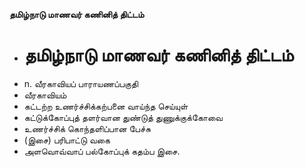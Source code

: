 **தமிழ்நாடு மாணவர் கணினித் திட்டம்**
- # தமிழ்நாடு மாணவர் கணினித் திட்டம்
- n. வீரகாவியப் பாராயணப்பகுதி
- வீரகாவியம்
- கட்டற்ற உணர்ச்சிக்கற்பனை வாய்ந்த செய்யுள்
- கட்டுக்கோப்புத் தளர்வான துண்டுத் துணுக்குக்கோவை
- உணர்ச்சிக் கொந்தளிப்பான பேச்சு
- (இசை) பரிபாட்டு வகை
- அளவொவ்வாப் பல்கோப்புக் கதம்ப இசை.

